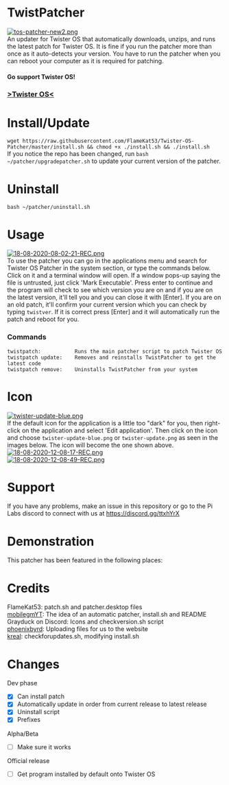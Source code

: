 # TwistPatcher
[![tos-patcher-new2.png](https://i.postimg.cc/rwTFyXLs/tos-patcher-new2.png)](https://postimg.cc/Mvs8tLHJ)<br>
An updater for Twister OS that automatically downloads, unzips, and runs the latest patch for Twister OS. It is fine if you run the patcher more than once as it auto-detects your version. You have to run the patcher when you can reboot your computer as it is required for patching.<br>


#### Go support Twister OS!</br>
### <a href="https://twisteros.com/">>Twister OS<</a>

# Install/Update
`wget https://raw.githubusercontent.com/FlameKat53/Twister-OS-Patcher/master/install.sh && chmod +x ./install.sh && ./install.sh`<br>
If you notice the repo has been changed, run `bash ~/patcher/upgradepatcher.sh` to update your current version of the patcher.

# Uninstall
`bash ~/patcher/uninstall.sh`

# Usage
[![18-08-2020-08-02-21-REC.png](https://i.postimg.cc/cHq94jWb/18-08-2020-08-02-21-REC.png)](https://postimg.cc/DWgdxx8r)<br>
To use the patcher you can go in the applications menu and search for Twister OS Patcher in the system section, or type the commands below. Click on it and a terminal window will open. If a window pops-up saying the file is untrusted, just click 'Mark Executable'. Press enter to continue and the program will check to see which version you are on and if you are on the latest version, it'll tell you and you can close it with [Enter]. If you are on an old patch, it'll confirm your current version which you can check by typing `twistver`. If it is correct press [Enter] and it will automatically run the patch and reboot for you.

### Commands
```
twistpatch:           Runs the main patcher script to patch Twister OS
twistpatch update:    Removes and reinstalls TwistPatcher to get the latest code
twistpatch remove:    Uninstalls TwistPatcher from your system
```

# Icon
[![twister-update-blue.png](https://i.postimg.cc/6qNWSdHT/twister-update-blue.png)](https://postimg.cc/HcB1871C)<br>
If the default icon for the application is a little too "dark" for you, then right-click on the application and select 'Edit application'. Then click on the icon and choose `twister-update-blue.png` or `twister-update.png` as seen in the images below. The icon will become the one shown above.<br>
[![18-08-2020-12-08-17-REC.png](https://i.postimg.cc/mkVFbMwh/18-08-2020-12-08-17-REC.png)](https://postimg.cc/8fJC47xV)<br>
[![18-08-2020-12-08-49-REC.png](https://i.postimg.cc/MZYBb2Sx/18-08-2020-12-08-49-REC.png)](https://postimg.cc/pypyRSr1)

# Support
If you have any problems, make an issue in this repository or go to the Pi Labs discord to connect with us at https://discord.gg/ttxhYrX

# Demonstration
This patcher has been featured in the following places:


# Credits
FlameKat53: patch.sh and patcher.desktop files<br>
[mobilegmYT](https://github.com/mobilegmYT): The idea of an automatic patcher, install.sh and README<br>
Grayduck on Discord: Icons and checkversion.sh script<br>
[phoenixbyrd](https://github.com/phoenixbyrd): Uploading files for us to the website<br>
[kreal](https://github.com/krishenriksen): checkforupdates.sh, modifying install.sh

# Changes
Dev phase
- [x] Can install patch
- [x] Automatically update in order from current release to latest release
- [x] Uninstall script
- [x] Prefixes

Alpha/Beta
- [ ] Make sure it works

Official release
- [ ] Get program installed by default onto Twister OS
